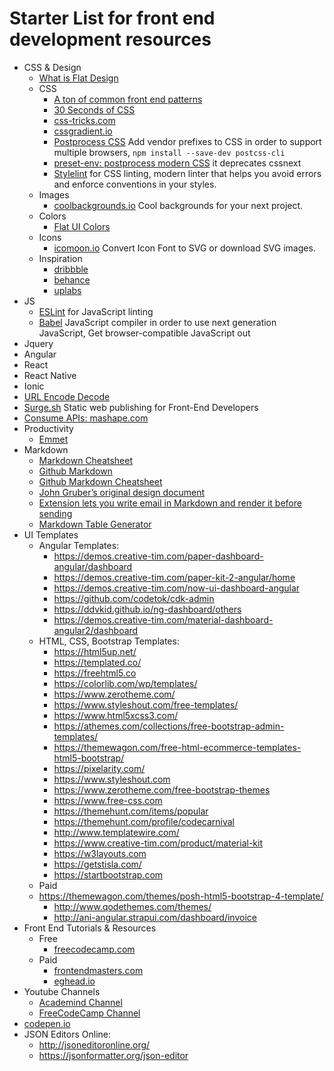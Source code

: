# Starter List for front end development resources

* CSS & Design
  * [What is Flat Design](https://www.interaction-design.org/literature/topics/flat-design)
  * CSS
    * [A ton of common front end patterns](https://freefrontend.com/)
    * [30 Seconds of CSS](https://30-seconds.github.io/30-seconds-of-css/)
    * [css-tricks.com](https://css-tricks.com/)
    * [cssgradient.io](https://cssgradient.io/)
    * [Postprocess CSS](https://postcss.org/) Add vendor prefixes to CSS in order to support multiple browsers, `npm install --save-dev postcss-cli`
    * [preset-env: postprocess modern CSS](https://preset-env.cssdb.org/) it deprecates cssnext
    * [Stylelint](https://stylelint.io/) for CSS linting, modern linter that helps you avoid errors and enforce conventions in your styles.
  * Images
    * [coolbackgrounds.io](https://coolbackgrounds.io/) Cool backgrounds for your next project.
  * Colors
    * [Flat UI Colors](https://flatuicolors.com/)
  * Icons
    * [icomoon.io](https://icomoon.io/) Convert Icon Font to SVG or download SVG images.
  * Inspiration
    * [dribbble](https://dribbble.com)
    * [behance](https://behance.com)
    * [uplabs](https://www.uplabs.com)
* JS
    * [ESLint](https://eslint.org/) for JavaScript linting
    * [Babel](https://babeljs.io/) JavaScript compiler in order to use next generation JavaScript, Get browser-compatible JavaScript out
* Jquery
* Angular
* React
* React Native
* Ionic
* [URL Encode Decode](https://www.url-encode-decode.com/)
* [Surge.sh](https://surge.sh/) Static web publishing for Front-End Developers
* [Consume APIs: mashape.com](https://market.mashape.com/features/consumer)
* Productivity
    * [Emmet](https://docs.emmet.io/cheat-sheet/)
* Markdown
    * [Markdown Cheatsheet](https://www.markdownguide.org/cheat-sheet)
    * [Github Markdown](https://guides.github.com/features/mastering-markdown/)
    * [Github Markdown Cheatsheet](https://guides.github.com/pdfs/markdown-cheatsheet-online.pdf)
    * [John Gruber’s original design document](https://daringfireball.net/projects/markdown/)
    * [Extension lets you write email in Markdown and render it before sending](https://markdown-here.com/features.html)
    * [Markdown Table Generator](http://www.tablesgenerator.com/markdown_tables)
* UI Templates
  * Angular Templates:
    * <https://demos.creative-tim.com/paper-dashboard-angular/dashboard>
    * <https://demos.creative-tim.com/paper-kit-2-angular/home>
    * <https://demos.creative-tim.com/now-ui-dashboard-angular>
    * <https://github.com/codetok/cdk-admin>
    * <https://ddvkid.github.io/ng-dashboard/others>
    * <https://demos.creative-tim.com/material-dashboard-angular2/dashboard>
  * HTML, CSS, Bootstrap Templates:
    * <https://html5up.net/>
    * <https://templated.co/>
    * <https://freehtml5.co>
    * <https://colorlib.com/wp/templates/>
    * <https://www.zerotheme.com/>
    * <https://www.styleshout.com/free-templates/>
    * <https://www.html5xcss3.com/>
    * <https://athemes.com/collections/free-bootstrap-admin-templates/>
    * <https://themewagon.com/free-html-ecommerce-templates-html5-bootstrap/>
    * <https://pixelarity.com/>
    * <https://www.styleshout.com>
    * <https://www.zerotheme.com/free-bootstrap-themes>
    * <https://www.free-css.com>
    * <https://themehunt.com/items/popular>
    * <https://themehunt.com/profile/codecarnival>
    * <http://www.templatewire.com/>
    * <https://www.creative-tim.com/product/material-kit>
    * <https://w3layouts.com>
    * <https://getstisla.com/>
    * <https://startbootstrap.com>
  * Paid
  * <https://themewagon.com/themes/posh-html5-bootstrap-4-template/>
    * <http://www.qodethemes.com/themes/>
    * <http://ani-angular.strapui.com/dashboard/invoice>
* Front End Tutorials & Resources
  * Free
    * [freecodecamp.com](https://freecodecamp.com/)
  * Paid
    * [frontendmasters.com](https://frontendmasters.com/)
    * [eghead.io](https://egghead.io/)
* Youtube Channels
    * [Academind Channel](https://www.youtube.com/channel/UCSJbGtTlrDami-tDGPUV9-w/playlists)
    * [FreeCodeCamp Channel](https://www.youtube.com/channel/UC8butISFwT-Wl7EV0hUK0BQ)
* [codepen.io](https://codepen.io/)
* JSON Editors Online:
    * http://jsoneditoronline.org/
    * https://jsonformatter.org/json-editor